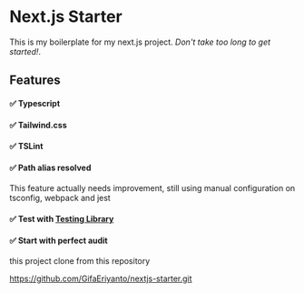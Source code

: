 # Next.js Starter

This is my boilerplate for my next.js project. _Don't take too long to get started!_.

## Features

#### ✅ Typescript
#### ✅ Tailwind.css
#### ✅ TSLint
#### ✅ Path alias resolved
This feature actually needs improvement, still using manual configuration on tsconfig, webpack and jest
#### ✅ Test with [Testing Library](https://testing-library.com/ 'Testing Library')
#### ✅ Start with perfect audit

this project clone from this repository

https://github.com/GifaEriyanto/nextjs-starter.git
